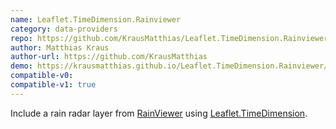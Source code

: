 ```yaml
---
name: Leaflet.TimeDimension.Rainviewer
category: data-providers
repo: https://github.com/KrausMatthias/Leaflet.TimeDimension.Rainviewer
author: Matthias Kraus 
author-url: https://github.com/KrausMatthias
demo: https://krausmatthias.github.io/Leaflet.TimeDimension.Rainviewer/demo.html
compatible-v0:
compatible-v1: true
---
```


Include a rain radar layer from [RainViewer](https://www.rainviewer.com/api.html) using [Leaflet.TimeDimension](https://github.com/socib/Leaflet.TimeDimension).
